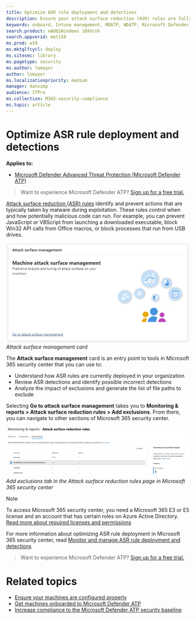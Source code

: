 ```yaml
---
title: Optimize ASR rule deployment and detections
description: Ensure your attack surface reduction (ASR) rules are fully deployed and optimized to effectively identify and prevent actions that are typically taken by malware during exploitation. 
keywords: onboard, Intune management, MDATP, WDATP, Microsoft Defender, Windows Defender, advanced threat protection, attack surface reduction, ASR, security baseline
search.product: eADQiWindows 10XVcnh
search.appverid: met150
ms.prod: w10
ms.mktglfcycl: deploy
ms.sitesec: library
ms.pagetype: security
ms.author: lomayor
author: lomayor
ms.localizationpriority: medium
manager: dansimp
audience: ITPro
ms.collection: M365-security-compliance 
ms.topic: article
---
```


# Optimize ASR rule deployment and detections

**Applies to:**
- [Microsoft Defender Advanced Threat Protection (Microsoft Defender ATP)](https://go.microsoft.com/fwlink/p/?linkid=2069559)

>Want to experience Microsoft Defender ATP? [Sign up for a free trial.](https://www.microsoft.com/en-us/WindowsForBusiness/windows-atp?ocid=docs-wdatp-onboardconfigure-abovefoldlink)

[Attack surface reduction (ASR) rules](../windows-defender-exploit-guard/attack-surface-reduction-exploit-guard.md) identify and prevent actions that are typically taken by malware during exploitation. These rules control when and how potentially malicious code can run. For example, you can prevent JavaScript or VBScript from launching a downloaded executable, block Win32 API calls from Office macros, or block processes that run from USB drives.

![Attack surface management card](images/secconmgmt_asr_card.png)<br>
*Attack surface management card*

The **Attack surface management** card is an entry point to tools in Microsoft 365 security center that you can use to:

- Understand how ASR rules are currently deployed in your organization
- Review ASR detections and identify possible incorrect detections
- Analyze the impact of exclusions and generate the list of file paths to exclude

Selecting **Go to attack surface management** takes you to **Monitoring & reports > Attack surface reduction rules > Add exclusions**. From there, you can navigate to other sections of Microsoft 365 security center.

![Add exclusions tab in the Attack surface reduction rules page in Microsoft 365 security center](images/secconmgmt_asr_m365exlusions.png)<br>
*Add exclusions tab in the Attack surface reduction rules page in Microsoft 365 security center*

>[!NOTE]
>To access Microsoft 365 security center, you need a Microsoft 365 E3 or E5 license and an account that has certain roles on Azure Active Directory. [Read more about required licenses and permissions](https://docs.microsoft.com/office365/securitycompliance/microsoft-security-and-compliance#required-licenses-and-permissions)

For more information about optimizing ASR rule deployment in Microsoft 365 security center, read [Monitor and manage ASR rule deployment and detections](https://docs.microsoft.com/office365/securitycompliance/monitor-devices#monitor-and-manage-asr-rule-deployment-and-detections) 

>Want to experience Microsoft Defender ATP? [Sign up for a free trial.](https://www.microsoft.com/en-us/WindowsForBusiness/windows-atp?ocid=docs-wdatp-onboardconfigure-belowfoldlink)

# Related topics
- [Ensure your machines are configured properly](configure-machines.md)
- [Get machines onboarded to Microsoft Defender ATP](configure-machines-onboarding.md)
- [Increase compliance to the Microsoft Defender ATP security baseline](configure-machines-security-baseline.md)